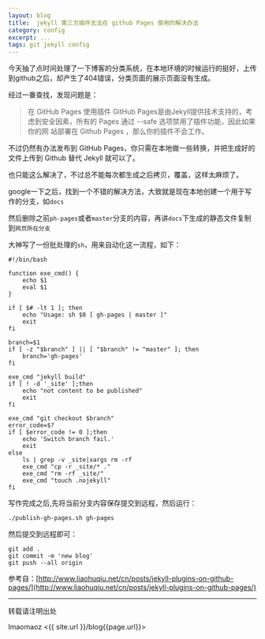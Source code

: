 ```yaml
---
layout: blog
title:  jekyll 第三方插件无法在 github Pages 使用的解决办法
category: config
excerpt: ...
tags: git jekyll config
---
```


今天抽了点时间处理了一下博客的分类系统，在本地环境的时候运行的挺好，上传到github之后，却产生了404错误，分类页面的展示页面没有生成。  

经过一番查找，发现问题是：  
>在 GitHub Pages 使用插件
GitHub Pages是由Jekyll提供技术支持的，考 虑到安全因素，所有的 Pages 通过 --safe 选项禁用了插件功能，因此如果你的网 站部署在 Github Pages ，那么你的插件不会工作。

不过仍然有办法发布到 GitHub Pages，你只需在本地做一些转换，并把生成好的文件上传到 Github 替代 Jekyll 就可以了。  

也只能这么解决了，不过总不能每次都生成之后拷贝，覆盖，这样太麻烦了。  

google一下之后，找到一个不错的解决方法，大致就是现在本地创建一个用于写作的分支，如`docs`  

然后删除之前`ph-pages`或者`master`分支的内容，再讲`docs`下生成的静态文件复制到`网页所在分支`  

大神写了一份批处理的`sh`，用来自动化这一流程，如下：  

```
#!/bin/bash

function exe_cmd() {
    echo $1
    eval $1
}

if [ $# -lt 1 ]; then
    echo "Usage: sh $0 [ gh-pages | master ]"
    exit
fi

branch=$1
if [ -z "$branch" ] || [ "$branch" != "master" ]; then
    branch='gh-pages'
fi

exe_cmd "jekyll build"
if [ ! -d '_site' ];then
    echo "not content to be published"
    exit
fi

exe_cmd "git checkout $branch"
error_code=$?
if [ $error_code != 0 ];then
    echo 'Switch branch fail.'
    exit
else
    ls | grep -v _site|xargs rm -rf
    exe_cmd "cp -r _site/* ."
    exe_cmd "rm -rf _site/"
    exe_cmd "touch .nojekyll"
fi
```

写作完成之后,先将当前分支内容保存提交到远程，然后运行：  
```sh
./publish-gh-pages.sh gh-pages  
``` 
然后提交到远程即可：  

```
git add .
git commit -m 'new blog'
git push --all origin
```

参考自：[http://www.liaohuqiu.net/cn/posts/jekyll-plugins-on-github-pages/](http://www.liaohuqiu.net/cn/posts/jekyll-plugins-on-github-pages/)

---  

转载请注明出处   

lmaomaoz <{{ site.url }}/blog{{page.url}}>
